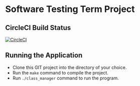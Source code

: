 # Software Testing Term Project

## CircleCI Build Status
[![CircleCI](https://circleci.com/gh/hkuchampudi/SoftwareTestingCodeFix/tree/fixed_code.svg?style=svg)](https://circleci.com/gh/hkuchampudi/SoftwareTestingCodeFix/tree/fixed_code)

## Running the Application
- Clone this GIT project into the directory of your choice.
- Run the `make` command to compile the project.
- Run `./class_manager` command to run the program.